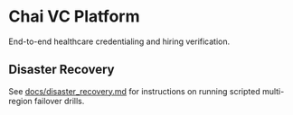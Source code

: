 # Chai VC Platform

End-to-end healthcare credentialing and hiring verification.

## Disaster Recovery

See [docs/disaster_recovery.md](docs/disaster_recovery.md) for instructions on running scripted multi-region failover drills.

